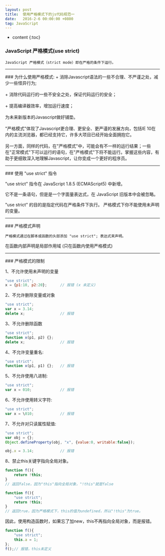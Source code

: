 ```yaml
---
layout: post
title:  使用严格模式下的js代码规范一
date:   2016-2-6 00:00:00 +0800
tag: JavaScript
---
```

* content
{:toc}
### JavaScript 严格模式(use strict)
`JavaScript 严格模式（strict mode）即在严格的条件下运行。`
<hr>
### 为什么使用严格模式:
+ 消除Javascript语法的一些不合理、不严谨之处，减少一些怪异行为;
<br/>
<br/>
+ 消除代码运行的一些不安全之处，保证代码运行的安全；
<br/>
<br/>
+ 提高编译器效率，增加运行速度；
<br/>
<br/>
为未来新版本的Javascript做好铺垫。
<br/>
<br/>
"严格模式"体现了Javascript更合理、更安全、更严谨的发展方向，包括IE 10在内的主流浏览器，都已经支持它，许多大项目已经开始全面拥抱它。
<br/>
<br/>
另一方面，同样的代码，在"严格模式"中，可能会有不一样的运行结果；一些在"正常模式"下可以运行的语句，在"严格模式"下将不能运行。掌握这些内容，有助于更细致深入地理解Javascript，让你变成一个更好的程序员。
<!-- more -->

<hr>
### 使用 "use strict" 指令

"use strict" 指令在 JavaScript 1.8.5 (ECMAScript5) 中新增。

它不是一条语句，但是是一个字面量表达式，在 JavaScript 旧版本中会被忽略。

"use strict" 的目的是指定代码在严格条件下执行。
严格模式下你不能使用未声明的变量。 

<hr>
### 严格模式声明

`严格模式通过在脚本或函数的头部添加 "use strict"; 表达式来声明。`

在函数内部声明是局部作用域 (只在函数内使用严格模式)

<hr>
### 严格模式的限制

1、不允许使用未声明的变量

```js
"use strict";
x = {p1:10, p2:20};      // 报错 (x 未定义)
```

2、不允许删除变量或对象

```js
"use strict";
var x = 3.14;
delete x;                // 报错
```

3、不允许删除函数

```js
"use strict";
function x(p1, p2) {}; 
delete x;                // 报错 
```

4、不允许变量重名:

```js
"use strict";
function x(p1, p1) {};   // 报错
```

5、不允许使用八进制:

```js
"use strict";
var x = 010;             // 报错
```

6、不允许使用转义字符:

```js
"use strict";
var x = \010;            // 报错
```

7、不允许对只读属性赋值:

```js
"use strict";
var obj = {};
Object.defineProperty(obj, "x", {value:0, writable:false});

obj.x = 3.14;            // 报错
```

8、禁止this关键字指向全局对象。

```js
function f(){
    return !this;
} 
// 返回false，因为"this"指向全局对象，"!this"就是false

function f(){ 
    "use strict";
    return !this;
} 
// 返回true，因为严格模式下，this的值为undefined，所以"!this"为true。
```

因此，使用构造函数时，如果忘了加new，this不再指向全局对象，而是报错。

```js
function f(){
    "use strict";
    this.a = 1;
};
f();// 报错，this未定义
```


